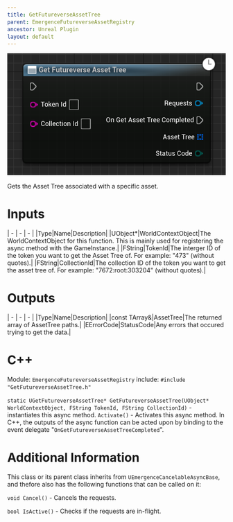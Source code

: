 ```yaml
---
title: GetFutureverseAssetTree
parent: EmergenceFutureverseAssetRegistry
ancestor: Unreal Plugin
layout: default
---
```


![](GetFutureverseAssetTree.PNG)

Gets the Asset Tree associated with a specific asset.

# Inputs

| - | - | - |
|Type|Name|Description|
|UObject\*|WorldContextObject|The WorldContextObject for this function. This is mainly used for registering the async method with the GameInstance.|
|FString|TokenId|The interger ID of the token you want to get the Asset Tree of. For example: "473" (without quotes).|
|FString|CollectionId|The collection ID of the token you want to get the asset tree of. For example: "7672:root:303204" (without quotes).|

# Outputs

| - | - | - |
|Type|Name|Description|
|const TArray<FFutureverseAssetTreePath>&|AssetTree|The returned array of AssetTree paths.|
|EErrorCode|StatusCode|Any errors that occured trying to get the data.|

# C++
Module: `EmergenceFutureverseAssetRegistry`
include: `#include "GetFutureverseAssetTree.h"`

`static UGetFutureverseAssetTree* GetFutureverseAssetTree(UObject* WorldContextObject, FString TokenId, FString CollectionId)` - instantiates this async method.
`Activate()` - Activates this async method.
In C++, the outputs of the async function can be acted upon by binding to the event delegate "`OnGetFutureverseAssetTreeCompleted`".

# Additional Information

This class or its parent class inherits from `UEmergenceCancelableAsyncBase`, and thefore also has the following functions that can be called on it:

`void Cancel()` - Cancels the requests.

`bool IsActive()` - Checks if the requests are in-flight.